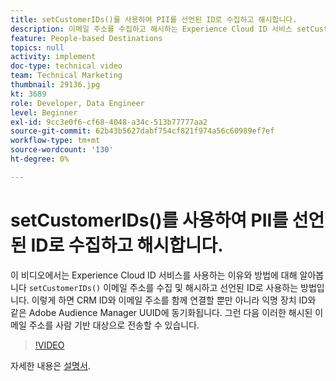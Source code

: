 ```yaml
---
title: setCustomerIDs()를 사용하여 PII를 선언된 ID로 수집하고 해시합니다.
description: 이메일 주소를 수집하고 해시하는 Experience Cloud ID 서비스 setCustomerIDs() 메서드에 대해 알아봅니다. 선언된 ID로 사용하는 방법에 대해 알아봅니다.
feature: People-based Destinations
topics: null
activity: implement
doc-type: technical video
team: Technical Marketing
thumbnail: 29136.jpg
kt: 3689
role: Developer, Data Engineer
level: Beginner
exl-id: 9cc3e0f6-cf68-4048-a34c-513b77777aa2
source-git-commit: 62b43b5627dabf754cf821f974a56c60989ef7ef
workflow-type: tm+mt
source-wordcount: '130'
ht-degree: 0%

---
```


# setCustomerIDs()를 사용하여 PII를 선언된 ID로 수집하고 해시합니다.

이 비디오에서는 Experience Cloud ID 서비스를 사용하는 이유와 방법에 대해 알아봅니다 `setCustomerIDs()` 이메일 주소를 수집 및 해시하고 선언된 ID로 사용하는 방법입니다. 이렇게 하면 CRM ID와 이메일 주소를 함께 연결할 뿐만 아니라 익명 장치 ID와 같은 Adobe Audience Manager UUID에 동기화됩니다. 그런 다음 이러한 해시된 이메일 주소를 사람 기반 대상으로 전송할 수 있습니다.

>[!VIDEO](https://video.tv.adobe.com/v/29136/?quality=12)

자세한 내용은 [설명서](https://experienceleague.adobe.com/docs/id-service/using/reference/hashing-support.html).
